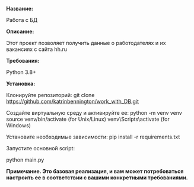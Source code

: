**Название:**

Работа с БД

**Описание:**

Этот проект позволяет получить данные о работодателях и их вакансиях с сайта hh.ru

**Требования:**

Python 3.8+ 

**Установка:**

Клонируйте репозиторий: git clone https://github.com/katrinbennington/work_with_DB.git 

Создайте виртуальную среду и активируйте ее: python -m venv venv source venv/bin/activate (for Unix/Linux) venv\Scripts\activate (for Windows)

Установите необходимые зависимости: pip install -r requirements.txt

Запустите основной script:

python main.py

**Примечание. Это базовая реализация, и вам может потребоваться настроить ее в соответствии с вашими конкретными требованиями.**
